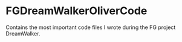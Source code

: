 # FGDreamWalkerOliverCode
Contains the most important code files I wrote during the FG project DreamWalker.
